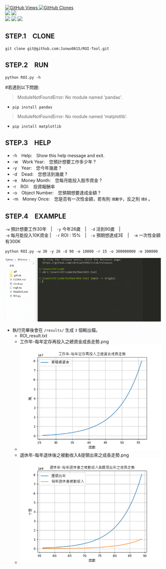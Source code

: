 <a href='https://github.com/Junwu0615/ROI-Tool'><img alt='GitHub Views' src='https://views.whatilearened.today/views/github/Junwu0615/ROI-Tool.svg'> 
<a href='https://github.com/Junwu0615/ROI-Tool'><img alt='GitHub Clones' src='https://img.shields.io/badge/dynamic/json?color=success&label=Clone&query=count&url=https://gist.githubusercontent.com/Junwu0615/6c605b43f1b9dcb93f9c7b6c1a5103ab/raw/ROI-Tool_clone.json&logo=github'> </br>
[![](https://img.shields.io/badge/Language-Python-blue.svg?style=plastic)](https://www.python.org/) 
[![](https://img.shields.io/badge/Project-ROI-blue.svg?style=plastic)](https://github.com/Junwu0615/ROI-Tool) </br>
[![](https://img.shields.io/badge/Package-Pandas-green.svg?style=plastic)](https://pypi.org/project/pandas/) 
[![](https://img.shields.io/badge/Package-Matplotlib-green.svg?style=plastic)](https://pypi.org/project/matplotlib/) 
[![](https://img.shields.io/badge/Package-ArgumentParser-green.svg?style=plastic)](https://pypi.org/project/argumentparser/) 

## STEP.1　CLONE

```code
git clone git@github.com:Junwu0615/ROI-Tool.git
```

## STEP.2　RUN 

```
python ROI.py -h
```
#若遇到以下問題:
> ModuleNotFoundError: No module named 'pandas'.<br/>
  - `pip install pandas`<br/>
> ModuleNotFoundError: No module named 'matplotlib'.<br/>
  - `pip install matplotlib`<br/>


## STEP.3　HELP
- -h　Help:　Show this help message and exit.
- -w　Work Year:　您預計想要工作多少年 ?
- -y　Year:　您今年幾歲 ?
- -d　Dead:　您想活到幾歲 ?
- -e　Money Month:　您每月能投入股市資金 ?
- -r　ROI:　投資報酬率 
- -o　Object Number:　您預期想要達成金額 ?
- -m　Money Once:　您是否有一次性金額，若有則 `填數字`，反之則 `填0` 。


## STEP.4　EXAMPLE
`-w` 預計想要工作30年　|　`-y` 今年26歲　|　`-d` 活到90歲　|　<br/>
`-e` 每月能投入10K資金 |　`-r` ROI : 15%　|　`-o` 預期想達成3E　|　`-m` 一次性金額有300K
```
python ROI.py -w 30 -y 26 -d 90 -e 10000 -r 15 -o 300000000 -m 300000
```
![範例動圖](sample.gif)
 - 執行完畢後會在 `/results/` 生成 `3` 個輸出檔。
   - ROI_result.txt
   - 工作年-每年定存再投入之總資金成長走勢.png
   - ![工作年-每年定存再投入之總資金成長走勢](results/工作年-每年定存再投入之總資金成長走勢.png)
   - 退休年-每年退休後之被動收入&提領出來之成長走勢.png
   - ![退休年-每年退休後之被動收入&提領出來之成長走勢](results/退休年-每年退休後之被動收入&提領出來之成長走勢.png)


